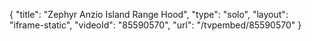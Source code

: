{
    "title": "Zephyr Anzio Island Range Hood",
    "type": "solo",
    "layout": "iframe-static",
    "videoId": "85590570",
    "url": "\/tvpembed\/85590570"
}